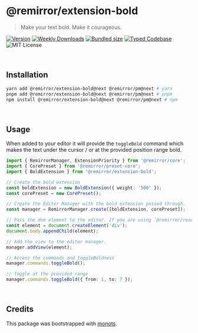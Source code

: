 # @remirror/extension-bold

> Make your text bold. Make it courageous.

[![Version][version]][npm] [![Weekly Downloads][downloads-badge]][npm]
[![Bundled size][size-badge]][size] [![Typed Codebase][typescript]](./src/index.ts)
![MIT License][license]

[version]: https://flat.badgen.net/npm/v/@remirror/extension-bold
[npm]: https://npmjs.com/package/@remirror/extension-bold
[license]: https://flat.badgen.net/badge/license/MIT/purple
[size]: https://bundlephobia.com/result?p=@remirror/extension-bold
[size-badge]: https://flat.badgen.net/bundlephobia/minzip/@remirror/extension-bold
[typescript]: https://flat.badgen.net/badge/icon/TypeScript?icon=typescript&label
[downloads-badge]: https://badgen.net/npm/dw/@remirror/extension-bold/red?icon=npm

<br />

## Installation

```bash
yarn add @remirror/extension-bold@next @remirror/pm@next # yarn
pnpm add @remirror/extension-bold@next @remirror/pm@next # pnpm
npm install @remirror/extension-bold@next @remirror/pm@next # npm
```

<br />

## Usage

When added to your editor it will provide the `toggleBold` command which makes the text under the
cursor / or at the provided position range bold.

```ts
import { RemirrorManager, ExtensionPriority } from '@remirror/core';
import { CorePreset } from '@remirror/preset-core';
import { BoldExtension } from '@remirror/extension-bold';

// Create the bold extension
const boldExtension = new BoldExtension({ weight: '500' });
const corePreset = new CorePreset();

// Create the Editor Manager with the bold extension passed through.
const manager = RemirrorManager.create([boldExtension, corePreset]);

// Pass the dom element to the editor. If you are using `@remirror/react` this is done for you.
const element = document.createElement('div');
document.body.appendChild(element);

// Add the view to the editor manager.
manager.addView(element);

// Access the commands and toggleBoldness
manager.commands.toggleBold();

// Toggle at the provided range
manager.commands.toggleBold({ from: 1, to: 7 });
```

<br />

## Credits

This package was bootstrapped with [monots].

[monots]: https://github.com/monots/monots
